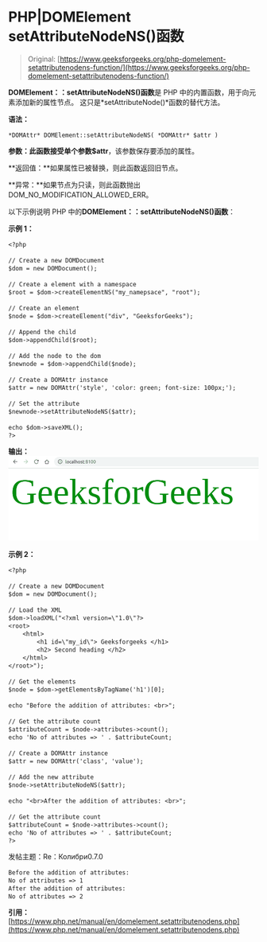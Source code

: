 # PHP|DOMElement setAttributeNodeNS()函数

> Original: [https://www.geeksforgeeks.org/php-domelement-setattributenodens-function/](https://www.geeksforgeeks.org/php-domelement-setattributenodens-function/)

**DOMElement：：setAttributeNodeNS()函数**是 PHP 中的内置函数，用于向元素添加新的属性节点。 这只是*setAttributeNode()*函数的替代方法。

**语法：**

```
*DOMAttr* DOMElement::setAttributeNodeNS( *DOMAttr* $attr )
```

**参数：**此函数接受单个参数**$attr**，该参数保存要添加的属性。

**返回值：**如果属性已被替换，则此函数返回旧节点。

**异常：**如果节点为只读，则此函数抛出 DOM_NO_MODIFICATION_ALLOWED_ERR。

以下示例说明 PHP 中的**DOMElement：：setAttributeNodeNS()函数**：

**示例 1：**

```
<?php

// Create a new DOMDocument
$dom = new DOMDocument();

// Create a element with a namespace
$root = $dom->createElementNS("my_namepsace", "root");

// Create an element
$node = $dom->createElement("div", "GeeksforGeeks");

// Append the child
$dom->appendChild($root);

// Add the node to the dom
$newnode = $dom->appendChild($node);

// Create a DOMAttr instance
$attr = new DOMAttr('style', 'color: green; font-size: 100px;');

// Set the attribute
$newnode->setAttributeNodeNS($attr);

echo $dom->saveXML();
?>
```

**输出：**
![](img/9db7dfbc8f4a76dfc4a254071af4688f.png)

**示例 2：**

```
<?php

// Create a new DOMDocument
$dom = new DOMDocument();

// Load the XML
$dom->loadXML("<?xml version=\"1.0\"?>
<root>
    <html>
        <h1 id=\"my_id\"> Geeksforgeeks </h1>
        <h2> Second heading </h2>
    </html>
</root>");

// Get the elements
$node = $dom->getElementsByTagName('h1')[0];

echo "Before the addition of attributes: <br>";

// Get the attribute count
$attributeCount = $node->attributes->count();
echo 'No of attributes => ' . $attributeCount;

// Create a DOMAttr instance
$attr = new DOMAttr('class', 'value');

// Add the new attribute
$node->setAttributeNodeNS($attr);

echo "<br>After the addition of attributes: <br>";

// Get the attribute count
$attributeCount = $node->attributes->count();
echo 'No of attributes => ' . $attributeCount;
?>
```

发帖主题：Re：Колибри0.7.0

```
Before the addition of attributes:
No of attributes => 1
After the addition of attributes:
No of attributes => 2
```

**引用：**[https://www.php.net/manual/en/domelement.setattributenodens.php](https://www.php.net/manual/en/domelement.setattributenodens.php)